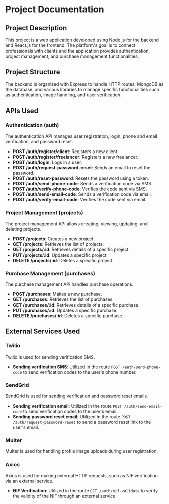# Project Documentation

## Project Description

This project is a web application developed using Node.js for the backend and React.js for the frontend. The platform's goal is to connect professionals with clients and the application provides authentication, project management, and purchase management functionalities.

## Project Structure

The backend is organized with Express to handle HTTP routes, MongoDB as the database, and various libraries to manage specific functionalities such as authentication, image handling, and user verification.

## APIs Used

### Authentication (auth)

The authentication API manages user registration, login, phone and email verification, and password reset.

- **POST /auth/register/client**: Registers a new client.
- **POST /auth/register/freelancer**: Registers a new freelancer.
- **POST /auth/login**: Logs in a user.
- **POST /auth/request-password-reset**: Sends an email to reset the password.
- **POST /auth/reset-password**: Resets the password using a token.
- **POST /auth/send-phone-code**: Sends a verification code via SMS.
- **POST /auth/verify-phone-code**: Verifies the code sent via SMS.
- **POST /auth/send-email-code**: Sends a verification code via email.
- **POST /auth/verify-email-code**: Verifies the code sent via email.

### Project Management (projects)

The project management API allows creating, viewing, updating, and deleting projects.

- **POST /projects**: Creates a new project.
- **GET /projects**: Retrieves the list of projects.
- **GET /projects/:id**: Retrieves details of a specific project.
- **PUT /projects/:id**: Updates a specific project.
- **DELETE /projects/:id**: Deletes a specific project.

### Purchase Management (purchases)

The purchase management API handles purchase operations.

- **POST /purchases**: Makes a new purchase.
- **GET /purchases**: Retrieves the list of purchases.
- **GET /purchases/:id**: Retrieves details of a specific purchase.
- **PUT /purchases/:id**: Updates a specific purchase.
- **DELETE /purchases/:id**: Deletes a specific purchase.

## External Services Used

### Twilio

Twilio is used for sending verification SMS.

- **Sending verification SMS**: Utilized in the route `POST /auth/send-phone-code` to send verification codes to the user's phone number.

### SendGrid

SendGrid is used for sending verification and password reset emails.

- **Sending verification email**: Utilized in the route `POST /auth/send-email-code` to send verification codes to the user's email.
- **Sending password reset email**: Utilized in the route `POST /auth/request-password-reset` to send a password reset link to the user's email.

### Multer

Multer is used for handling profile image uploads during user registration.

### Axios

Axios is used for making external HTTP requests, such as NIF verification via an external service.

- **NIF Verification**: Utilized in the route `GET /auth/nif-validate` to verify the validity of the NIF through an external service.
